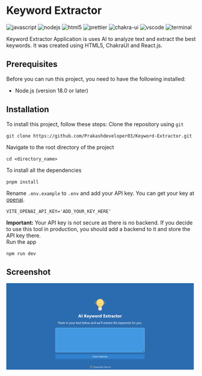 # Keyword Extractor

![javascript](https://img.shields.io/badge/JavaScript-323330?logo=javascript&logoColor=F7DF1E)
![nodejs](https://img.shields.io/badge/Node.js-339933?logo=nodedotjs&logoColor=white)
![html5](https://img.shields.io/badge/HTML5-E34F26?logo=html5&logoColor=white)
![prettier](https://img.shields.io/badge/Prettier-1A2C34?logo=prettier&logoColor=F7BA3E)
![chakra-ui](https://img.shields.io/badge/Chakra--UI-319795?logo=chakra-ui&logoColor=white)
![vscode](https://img.shields.io/badge/Visual_Studio_Code-0078D4?logo=visual%20studio%20code&logoColor=white)
![terminal](https://img.shields.io/badge/Windows%20Terminal-4D4D4D?logo=windows%20terminal&logoColor=white)

Keyword Extractor Application is uses AI to analyze text and extract the best keywords. It was created using HTML5, ChakraUI and React.js.

## Prerequisites

Before you can run this project, you need to have the following installed:

- Node.js (version 18.0 or later)

## Installation

To install this project, follow these steps:
Clone the repository using `git`

```
git clone https://github.com/Prakashdeveloper03/Keyword-Extractor.git
```

Navigate to the root directory of the project

```
cd <directory_name>
```

To install all the dependencies

```
pnpm install
```

Rename `.env.example` to `.env` and add your API key. You can get your key at [openai](https://platform.openai.com/account/api-keys).

```
VITE_OPENAI_API_KEY='ADD_YOUR_KEY_HERE'
```

**Important:** Your API key is not secure as there is no backend. If you decide to use this tool in production, you should add a backend to it and store the API key there.<br>
Run the app

```
npm run dev
```

## Screenshot

![output](markdown/output.png)
